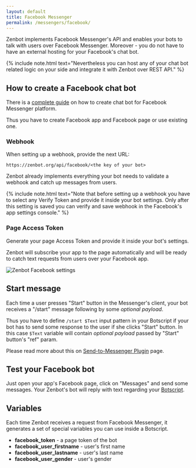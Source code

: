```yaml
---
layout: default
title: Facebook Messenger
permalink: /messengers/facebook/
---
```


Zenbot implements Facebook Messenger\'s API and enables your bots to talk with users over Facebook Messenger.
Moreover - you do not have to have an external hosting for your Facebook\'s chat bot.

{% include note.html text="Nevertheless you can host any of your chat bot related logic on your side and integrate it with Zenbot over REST API." %}

## How to create a Facebook chat bot
There is a [complete guide](https://developers.facebook.com/docs/messenger-platform/quickstart) on how to create chat bot for Facebook Messenger platform.

Thus you have to create Facebook app and Facebook page or use existing one.

### Webhook
When setting up a webhook, provide the next URL:

`https://zenbot.org/api/facebook/<the key of your bot>`

Zenbot already implements everything your bot needs to validate a webhook and catch up messages from users.

{% include note.html text="Note that before setting up a webhook you have to select any Verify Token and provide it inside your bot settings.
Only after this setting is saved you can verify and save webhook in the Facebook's app settings console." %}

### Page Access Token
Generate your page Access Token and provide it inside your bot\'s settings.

Zenbot will subscribe your app to the page automatically and will be ready to catch text requests from users over your Facebook app.

![Zenbot Facebook settings](/img/facebook.png)

## Start message
Each time a user presses "Start" button in the Messenger\'s client, your bot receives a "/start" message following by some _optional payload_.

Thus you have to define `/start $Text` input pattern in your Botscript if your bot has to send some response to the user if she clicks "Start" button.
In this case `$Text` variable will contain _optional payload_ passed by "Start" button\'s "ref" param.

Please read more about this on [Send-to-Messenger Plugin](https://developers.facebook.com/docs/messenger-platform/plugin-reference/send-to-messenger) page.

## Test your Facebook bot
Just open your app\'s Facebook page, click on "Messages" and send some messages.
Your Zenbot\'s bot will reply with text regarding your [Botscript](/botscript/).

## Variables
Each time Zenbot receives a request from Facebook Messenger, it generates a set of special variables you can use inside a Botscript.

- **facebook_token** - a page token of the bot
- **facebook_user_firstname** - user\'s first name
- **facebook_user_lastname** - user\'s last name
- **facebook_user_gender** - user\'s gender